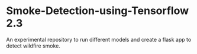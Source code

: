 # Smoke-Detection-using-Tensorflow 2.3
 An experimental repository to run different models and create a flask app to detect wildfire smoke.
